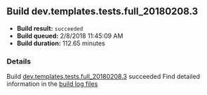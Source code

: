 ## Build dev.templates.tests.full_20180208.3
- **Build result:** `succeeded`
- **Build queued:** 2/8/2018 11:45:09 AM
- **Build duration:** 112.65 minutes
### Details
Build [dev.templates.tests.full_20180208.3](https://winappstudio.visualstudio.com/web/build.aspx?pcguid=a4ef43be-68ce-4195-a619-079b4d9834c2&builduri=vstfs%3a%2f%2f%2fBuild%2fBuild%2f24917) succeeded
Find detailed information in the [build log files](https://uwpctdiags.blob.core.windows.net/buildlogs/dev.templates.tests.full_20180208.3_logs.zip)
